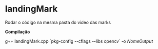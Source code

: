 # landingMark

Rodar o código na mesma pasta do video das marks

__Compilação__

 g++ landingMark.cpp \`pkg-config --cflags --libs opencv\` -o _NomeOutput_

